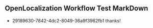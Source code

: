 ## OpenLocalization Workflow Test MarkDown
* 29189630-7842-4dc2-8049-36a9f3962fb1 
thanks!<!--HONumber=Mar16_HO2-->
